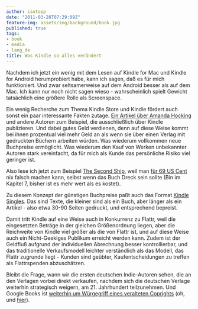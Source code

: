 ```yaml
---
author: isotopp
date: "2011-03-28T07:29:09Z"
feature-img: assets/img/background/book.jpg
published: true
tags:
- book
- media
- lang_de
title: Was Kindle so alles verändert
---
```

Nachdem ich jetzt ein wenig mit dem Lesen auf Kindle for Mac und Kindle for
Android herumprobiert habe, kann ich sagen, daß es für mich funktioniert.
Und zwar seltsamerweise auf dem Android besser als auf dem Mac. Ich kann nur
noch nicht sagen wieso - wahrscheinlich spielt Gewicht tatsächlich eine
größere Rolle als Screenspace.

Ein wenig Recherche zum Thema Kindle Store und Kindle fördert auch sonst ein
paar interessante Fakten zutage.
[Ein Artikel über Amanda Hocking](http://www.novelr.com/2011/02/27/rich-indie-writer)
und andere Autoren zum Beispiel, die ausschließlich über Kindle publizieren.
Und dabei gutes Geld verdienen, denn auf diese Weise kommt bei ihnen
prozentual viel mehr Geld an als wenn sie über einen Verlag mit gedruckten
Büchern arbeiten würden. Was wiederum vollkommen neue Buchpreise ermöglicht.
Was wiederum den Kauf von Werken unbekannter Autoren stark vereinfacht, da
für mich als Kunde das persönliche Risiko viel geringer ist.

Also lese ich jetzt zum Beispiel 
[The Second Ship](http://www.secondship.com/), weil man 
[für 69 US Cent](http://www.amazon.com/Second-Ship-Rho-Agenda-ebook/dp/B00196L8DW/)
nix falsch machen kann, selbst wenn das Buch Dreck sein sollte (Bin im
Kapitel 7, bisher ist es mehr wert als es kostet).

Zu diesem Konzept der günstigen Buchpreise paßt auch das Format 
[Kindle Singles](http://www.golem.de/1101/81017.html).
Das sind Texte, die kleiner sind als ein Buch, aber länger als ein Artikel -
also etwa 30-90 Seiten gedruckt, und entsprechend bepreist.

Damit tritt Kindle auf eine Weise auch in Konkurrenz zu Flattr, weil die
eingesetzten Beträge in der gleichen Größenordnung liegen, aber die
Reichweite von Kindle viel größer als die von Flattr ist, und auf diese
Weise auch ein Nicht-Geekiges Publikum erreicht werden kann. Zudem ist der
Geldfluß aufgrund der individuellen Abrechnung besser kontrollierbar, und
das traditionelle Verkaufsmodell leichter verständlich als das Modell, das
Flattr zugrunde liegt - Kunden sind geübter, Kaufentscheidungen zu treffen
als Flattrspenden abzuschätzen.

Bleibt die Frage, wann wir die ersten deutschen Indie-Autoren sehen, die an
den Verlagen vorbei direkt verkaufen, nachdem sich die deutschen Verlage
weiterhin strategisch weigern, am 21. Jahrhundert teilzunehmen. Und Google
Books ist
[weiterhin um Würgegriff eines veralteten Coprights](http://www.hyperorg.com/blogger/2011/03/26/doing-google-books-right/)
(oh, und 
[hier](http://www.spiegel.de/netzwelt/netzpolitik/0,1518,753229,00.html)).
